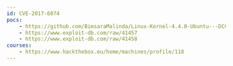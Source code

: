 ```yaml
---
id: CVE-2017-6074
pocs:
    - https://github.com/BimsaraMalinda/Linux-Kernel-4.4.0-Ubuntu---DCCP-Double-Free-Privilege-Escalation-CVE-2017-6074
    - https://www.exploit-db.com/raw/41457
    - https://www.exploit-db.com/raw/41458
courses:
    - https://www.hackthebox.eu/home/machines/profile/118
---
```

